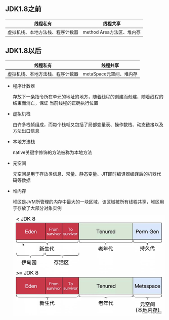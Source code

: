 ## JDK1.8之前

| 线程私有                         | 线程共享                  |
| -------------------------------- | ------------------------- |
| 虚拟机栈、本地方法栈、程序计数器 | method Area方法区、堆内存 |

## JDK1.8以后

| 线程私有                         | 线程共享                |
| -------------------------------- | ----------------------- |
| 虚拟机栈、本地方法栈、程序计数器 | metaSpace元空间、堆内存 |

- 程序计数器

  存放下一条指令所在单元的地址的地方，随着线程的创建而创建，随着线程的结束而消亡，保证 当前线程的正确执行位置

- 虚拟机栈

  由许多栈帧组成，而每个栈帧又包括了局部变量表、操作数栈、动态链接以及方法出口信息

- 本地方法栈

   native关键字修饰的方法被称为本地方法

- 元空间

   元空间是用于存放类信息、常量、静态变量、JIT即时编译器编译后的机器代码等数据

- 堆内存

  堆区是JVM所管理的内存中最大的一块区域，该区域被所有线程共享，堆区用于存放了大部分对象实例

  ![](../../image/java/JVM/jvm003.jpg)